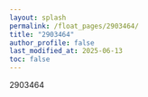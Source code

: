 ```yaml
---
layout: splash
permalink: /float_pages/2903464/
title: "2903464"
author_profile: false
last_modified_at: 2025-06-13
toc: false
---
```

 
2903464
